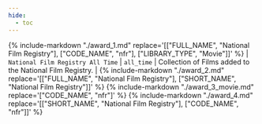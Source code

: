```yaml
---
hide:
  - toc
---
```

{%
    include-markdown "./award_1.md"
    replace='[["FULL_NAME", "National Film Registry"], ["CODE_NAME", "nfr"], ["LIBRARY_TYPE", "Movie"]]'
%}
| `National Film Registry All Time` | `all_time` | Collection of Films added to the National Film Registry. |
{%
    include-markdown "./award_2.md"
    replace='[["FULL_NAME", "National Film Registry"], ["SHORT_NAME", "National Film Registry"]]'
%}
{%
    include-markdown "./award_3_movie.md"
    replace='["CODE_NAME", "nfr"]'
%}
{%
    include-markdown "./award_4.md"
    replace='[["SHORT_NAME", "National Film Registry"], ["CODE_NAME", "nfr"]]'
%}